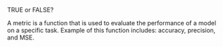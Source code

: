 TRUE or FALSE?

A metric is a function that is used to evaluate the performance of a model on a specific task. Example of this function includes: accuracy, precision, and MSE.
